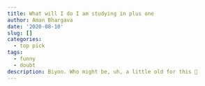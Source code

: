 ```yaml
---
title: What will I do I am studying in plus one
author: Aman Bhargava
date: '2020-08-10'
slug: []
categories:
  - top pick
tags:
  - funny
  - doubt
description: Biyon. Who might be, uh, a little old for this 🤨
---
```


